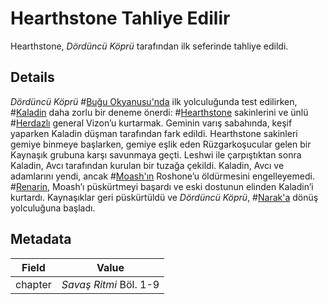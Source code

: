 # Hearthstone Tahliye Edilir
Hearthstone, *Dördüncü Köprü* tarafından ilk seferinde tahliye edildi.

## Details
*Dördüncü Köprü* #[Buğu Okyanusu'nda](locations/steamwaterocean) ilk yolculuğunda test edilirken, #[Kaladin](characters/kaladin) daha zorlu bir deneme önerdi: #[Hearthstone](locations/hearthstone) sakinlerini ve ünlü #[Herdazlı](locations/herdaz) general Vizon’u kurtarmak. Geminin varış sabahında, keşif yaparken Kaladin düşman tarafından fark edildi. Hearthstone sakinleri gemiye binmeye başlarken, gemiye eşlik eden Rüzgarkoşucular gelen bir Kaynaşık grubuna karşı savunmaya geçti. Leshwi ile çarpıştıktan sonra Kaladin, Avcı tarafından kurulan bir tuzağa çekildi. Kaladin, Avcı ve adamlarını yendi, ancak #[Moash'ın](characters/moash) Roshone’u öldürmesini engelleyemedi. #[Renarin](characters/renarin), Moash’ı püskürtmeyi başardı ve eski dostunun elinden Kaladin’i kurtardı. Kaynaşıklar geri püskürtüldü ve *Dördüncü Köprü*, #[Narak'a](locations/narak) dönüş yolculuğuna başladı.

## Metadata
| Field | Value |
| ----- | ----- |
| chapter | *Savaş Ritmi* Böl. 1-9 |
